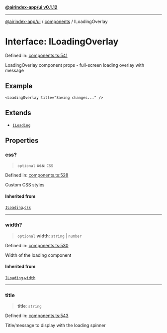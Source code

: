 [**@airindex-app/ui v0.1.12**](../../README.md)

***

[@airindex-app/ui](../../README.md) / [components](../README.md) / ILoadingOverlay

# Interface: ILoadingOverlay

Defined in: [components.ts:541](https://github.com/airindex-app/ui/blob/44c2ff1163e9f47e185bc913a5043dd88c81b2b7/src/types/components.ts#L541)

LoadingOverlay component props - full-screen loading overlay with message

## Example

```tsx
<LoadingOverlay title="Saving changes..." />
```

## Extends

- [`ILoading`](ILoading.md)

## Properties

### css?

> `optional` **css**: `CSS`

Defined in: [components.ts:528](https://github.com/airindex-app/ui/blob/44c2ff1163e9f47e185bc913a5043dd88c81b2b7/src/types/components.ts#L528)

Custom CSS styles

#### Inherited from

[`ILoading`](ILoading.md).[`css`](ILoading.md#css)

***

### width?

> `optional` **width**: `string` \| `number`

Defined in: [components.ts:530](https://github.com/airindex-app/ui/blob/44c2ff1163e9f47e185bc913a5043dd88c81b2b7/src/types/components.ts#L530)

Width of the loading component

#### Inherited from

[`ILoading`](ILoading.md).[`width`](ILoading.md#width)

***

### title

> **title**: `string`

Defined in: [components.ts:543](https://github.com/airindex-app/ui/blob/44c2ff1163e9f47e185bc913a5043dd88c81b2b7/src/types/components.ts#L543)

Title/message to display with the loading spinner
